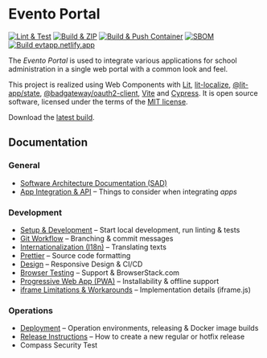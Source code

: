 # Evento Portal

[![Lint & Test](https://github.com/bkd-mba-fbi/evento-portal/actions/workflows/test.yml/badge.svg?branch=main)](https://github.com/bkd-mba-fbi/evento-portal/actions/workflows/test.yml)
[![Build & ZIP](https://github.com/bkd-mba-fbi/evento-portal/actions/workflows/zip.yml/badge.svg?branch=main)](https://github.com/bkd-mba-fbi/evento-portal/actions/workflows/zip.yml)
[![Build & Push Container](https://github.com/bkd-mba-fbi/evento-portal/actions/workflows/container-build.yml/badge.svg)](https://github.com/bkd-mba-fbi/evento-portal/actions/workflows/container-build.yml)
[![SBOM](https://github.com/bkd-mba-fbi/evento-portal/actions/workflows/bom.yml/badge.svg?branch=main)](https://github.com/bkd-mba-fbi/evento-portal/actions/workflows/bom.yml)
[![Build evtapp.netlify.app](https://api.netlify.com/api/v1/badges/fccfe392-ffb5-4e40-b95a-5d319e431559/deploy-status)](https://app.netlify.com/sites/evtapp/deploys)

The _Evento Portal_ is used to integrate various applications for school administration in a single web portal with a common look and feel.

This project is realized using Web Components with [Lit](https://lit.dev/), [lit-localize](https://lit.dev/docs/localization/overview/), [@lit-app/state](https://github.com/lit-apps/lit-app/tree/main/packages/state), [@badgateway/oauth2-client](https://github.com/badgateway/oauth2-client), [Vite](https://vitejs.dev/) and [Cypress](https://www.cypress.io/). It is open source software, licensed under the terms of the [MIT license](./LICENSE).

Download the [latest build](https://bkd-mba-fbi.github.io/evento-portal/evento-portal.zip).

## Documentation

### General

- [Software Architecture Documentation (SAD)](./doc/sad.md)
- [App Integration & API](./doc/app-integration.md) – Things to consider when integrating _apps_

### Development

- [Setup & Development](./doc/development.md) – Start local development, run linting & tests
- [Git Workflow](./doc/git.md) – Branching & commit messages
- [Internationalization (I18n)](./doc/i18n.md) – Translating texts
- [Prettier](doc/prettier.md) – Source code formatting
- [Design](./doc/design.md) – Responsive Design & CI/CD
- [Browser Testing](./doc/browser-testing.md) – Support & BrowserStack.com
- [Progressive Web App (PWA)](./doc/pwa.md) – Installability & offline support
- [iframe Limitations & Workarounds](./doc/iframe.md) – Implementation details (iframe.js)

### Operations

- [Deployment](./doc/deployment.md) – Operation environments, releasing & Docker image builds
- [Release Instructions](./doc/releasing.md) – How to create a new regular or hotfix release
- Compass Security Test
